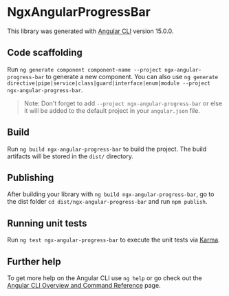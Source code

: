 # NgxAngularProgressBar

This library was generated with [Angular CLI](https://github.com/angular/angular-cli) version 15.0.0.

## Code scaffolding

Run `ng generate component component-name --project ngx-angular-progress-bar` to generate a new component. You can also use `ng generate directive|pipe|service|class|guard|interface|enum|module --project ngx-angular-progress-bar`.
> Note: Don't forget to add `--project ngx-angular-progress-bar` or else it will be added to the default project in your `angular.json` file. 

## Build

Run `ng build ngx-angular-progress-bar` to build the project. The build artifacts will be stored in the `dist/` directory.

## Publishing

After building your library with `ng build ngx-angular-progress-bar`, go to the dist folder `cd dist/ngx-angular-progress-bar` and run `npm publish`.

## Running unit tests

Run `ng test ngx-angular-progress-bar` to execute the unit tests via [Karma](https://karma-runner.github.io).

## Further help

To get more help on the Angular CLI use `ng help` or go check out the [Angular CLI Overview and Command Reference](https://angular.io/cli) page.

